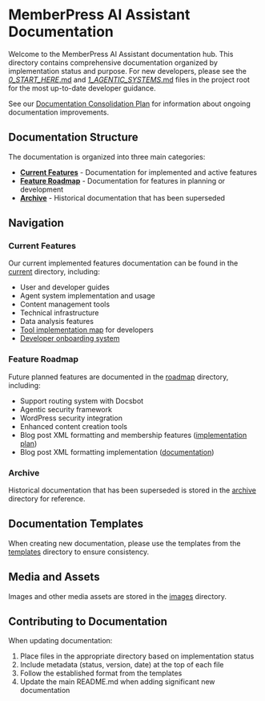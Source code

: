 # MemberPress AI Assistant Documentation

Welcome to the MemberPress AI Assistant documentation hub. This directory contains comprehensive documentation organized by implementation status and purpose. For new developers, please see the [_0_START_HERE_.md](../_0_START_HERE_.md) and [_1_AGENTIC_SYSTEMS_.md](../_1_AGENTIC_SYSTEMS_.md) files in the project root for the most up-to-date developer guidance.

See our [Documentation Consolidation Plan](./DOCUMENTATION_PLAN.md) for information about ongoing documentation improvements.

## Documentation Structure

The documentation is organized into three main categories:

- [**Current Features**](current/) - Documentation for implemented and active features
- [**Feature Roadmap**](roadmap/) - Documentation for features in planning or development
- [**Archive**](archive/) - Historical documentation that has been superseded

## Navigation

### Current Features

Our current implemented features documentation can be found in the [current](current/) directory, including:

- User and developer guides
- Agent system implementation and usage
- Content management tools
- Technical infrastructure
- Data analysis features
- [Tool implementation map](current/tool-implementation-map.md) for developers
- [Developer onboarding system](current/developer-onboarding-system.md)

### Feature Roadmap

Future planned features are documented in the [roadmap](roadmap/) directory, including:

- Support routing system with Docsbot
- Agentic security framework
- WordPress security integration
- Enhanced content creation tools
- Blog post XML formatting and membership features ([implementation plan](blog-xml-membership-implementation-plan.md))
- Blog post XML formatting implementation ([documentation](blog-xml-formatting-implementation.md))

### Archive

Historical documentation that has been superseded is stored in the [archive](archive/) directory for reference.

## Documentation Templates

When creating new documentation, please use the templates from the [templates](templates/) directory to ensure consistency.

## Media and Assets

Images and other media assets are stored in the [images](images/) directory.

## Contributing to Documentation

When updating documentation:

1. Place files in the appropriate directory based on implementation status
2. Include metadata (status, version, date) at the top of each file
3. Follow the established format from the templates
4. Update the main README.md when adding significant new documentation